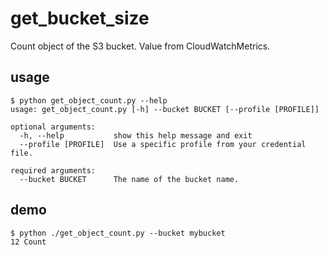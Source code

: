 # get_bucket_size
Count object of the S3 bucket.
Value from CloudWatchMetrics.  

## usage
```
$ python get_object_count.py --help
usage: get_object_count.py [-h] --bucket BUCKET [--profile [PROFILE]]

optional arguments:
  -h, --help           show this help message and exit
  --profile [PROFILE]  Use a specific profile from your credential file.

required arguments:
  --bucket BUCKET      The name of the bucket name.
  ```

## demo

```
$ python ./get_object_count.py --bucket mybucket
12 Count
```
